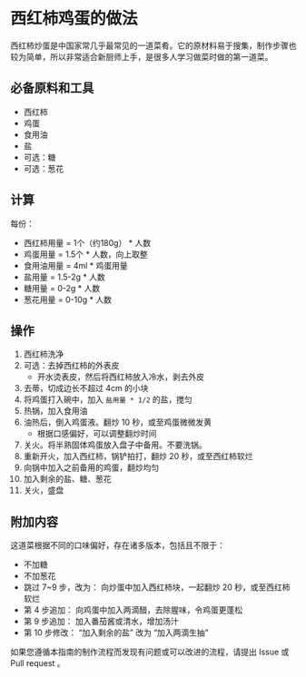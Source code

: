 # 西红柿鸡蛋的做法

西红柿炒蛋是中国家常几乎最常见的一道菜肴。它的原材料易于搜集，制作步骤也较为简单，所以非常适合新厨师上手，是很多人学习做菜时做的第一道菜。

## 必备原料和工具

* 西红柿
* 鸡蛋
* 食用油
* 盐
* 可选：糖
* 可选：葱花

## 计算

每份：

* 西红柿用量 = 1个（约180g） * 人数
* 鸡蛋用量 = 1.5个 * 人数，向上取整
* 食用油用量 = 4ml * 鸡蛋用量
* 盐用量 = 1.5-2g * 人数
* 糖用量 = 0-2g * 人数
* 葱花用量 = 0-10g * 人数

## 操作

1. 西红柿洗净
2. 可选：去掉西红柿的外表皮
    * 开水烫表皮，然后将西红柿放入冷水，剥去外皮
3. 去蒂，切成边长不超过 4cm 的小块
4. 将鸡蛋打入碗中，加入 `盐用量 * 1/2` 的盐，搅匀
5. 热锅，加入食用油
6. 油热后，倒入鸡蛋液。翻炒 10 秒，或至鸡蛋微微发黄
    * 根据口感偏好，可以调整翻炒时间
7. 关火。将半熟固体鸡蛋放入盘子中备用。不要洗锅。
8. 重新开火，加入西红柿，锅铲拍打，翻炒 20 秒，或至西红柿软烂
9. 向锅中加入之前备用的鸡蛋，翻炒均匀
10. 加入剩余的盐、糖、葱花
11. 关火，盛盘

## 附加内容

这道菜根据不同的口味偏好，存在诸多版本，包括且不限于：
- 不加糖
- 不加葱花
- 跳过 7~9 步，改为：
    向炒蛋中加入西红柿块，一起翻炒 20 秒，或至西红柿软烂
- 第 4 步追加：
    向鸡蛋中加入两滴醋，去除腥味，令鸡蛋更蓬松
- 第 9 步追加：
    加入番茄酱或清水，增加汤汁
- 第 10 步修改：
    “加入剩余的盐” 改为 “加入两滴生抽”

如果您遵循本指南的制作流程而发现有问题或可以改进的流程，请提出 Issue 或 Pull request 。
